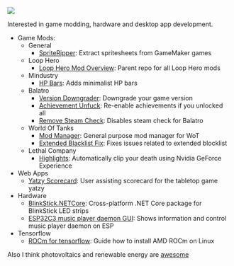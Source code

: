 
![](https://komarev.com/ghpvc/?username=sam-k0) <br>

Interested in game modding, hardware and desktop app development. 
- Game Mods:
  - General
    - [SpriteRipper](https://github.com/sam-k0/SpriteRipper): Extract spritesheets from GameMaker games
  - Loop Hero
    - [Loop Hero Mod Overview](https://github.com/sam-k0/LoopHero_Mods/blob/master/mods.md): Parent repo for all Loop Hero mods
  - Mindustry
    - [HP Bars](https://github.com/sam-k0/Mindustry.HPBars): Adds minimalist HP bars
  - Balatro
    - [Version Downgrader](https://github.com/sam-k0/Balatro-Downgrader): Downgrade your game version
    - [Achievement Unfuck](https://github.com/sam-k0/BalatroAchievementUnfuck): Re-enable achievements if you unlocked all
    - [Remove Steam Check](https://github.com/sam-k0/BalatroUnsteamed): Disables steam check for Balatro
  - World Of Tanks
    - [Mod Manager](https://github.com/sam-k0/WoTModAssistantCore): General purpose mod manager for WoT
    - [Extended Blacklist Fix](https://github.com/sam-k0/ExtendedBlacklist): Fixes issues related to extended blocklist
  - Lethal Company
    - [Highlights](https://github.com/sam-k0/LC_Highlights): Automatically clip your death using Nvidia GeForce Experience
- Web Apps
  - [Yatzy Scorecard](https://github.com/sam-k0/Yatzy-web): User assisting scorecard for the tabletop game yatzy
- Hardware
  - [BlinkStick.NETCore](https://github.com/sam-k0/BlinkStick.NETCore): Cross-platform .NET Core package for BlinkStick LED strips
  - [ESP32C3 music player daemon GUI](https://github.com/sam-k0/ESP32C3-MPD-GUI): Shows information and control music player daemon on ESP
- Tensorflow
  - [ROCm for tensorflow](https://github.com/sam-k0/Installing_ROCm_for_tensorflow): Guide how to install AMD ROCm on Linux
 


Also I think photovoltaics and renewable energy are [awesome](https://github.com/samuel-koob/awesome-solar-forecasting)
